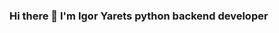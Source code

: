 ### Hi there 👋 I'm Igor Yarets python backend developer

<!-- GitHub Stats -- >

## GitHub Stats

<br>
![Anurag's GitHub stats](https://github-readme-stats.vercel.app/api?username=Igoryarets)

<br>
![Top Langs](https://github-readme-stats.vercel.app/api/top-langs/?username=Igoryarets)




<!-- Skills -- >

## 💼 Language and Tools

[](https://img.shields.io/badge/Code-Python-informational?style=flat&logo=python&logoColor=white&color=4AB197)
![](https://img.shields.io/badge/Code-Django-informational?style=flat&logo=django&logoColor=white&color=4AB197)
![](https://img.shields.io/badge/Code-DRF-informational?style=flat&logo=drf&logoColor=white&color=4AB197)
![](https://img.shields.io/badge/Tools-Docker-informational?style=flat&logo=docker&logoColor=white&color=4AB197)
![](https://img.shields.io/badge/Tools-Postman-informational?style=flat&logo=Postman&logoColor=white&color=4AB197)
![](https://img.shields.io/badge/Tools-GitHub-informational?style=flat&logo=GitHub&logoColor=white&color=4AB197)
![](https://img.shields.io/badge/Tools-Postgresql-informational?style=flat&logo=Postgresql&logoColor=white&color=4AB197)


